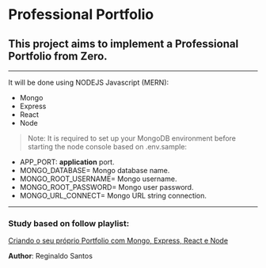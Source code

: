 # Professional Portfolio

## This project aims to implement a Professional Portfolio from Zero.
---

It will be done using NODEJS Javascript (MERN):

* Mongo
* Express
* React
* Node

>Note: It is required to set up your MongoDB environment before starting the node console based on .env.sample:

*  APP_PORT: **application** port.
*  MONGO_DATABASE= Mongo database name.
*  MONGO_ROOT_USERNAME= Mongo username.
*  MONGO_ROOT_PASSWORD= Mongo user password.
*  MONGO_URL_CONNECT= Mongo URL string connection.


---
### Study based on follow playlist:

[Criando o seu próprio Portfolio com Mongo, Express, React e Node](https://www.youtube.com/playlist?list=PL07l7JtVlEwLdblHLQ3NV2huSN9Pjzaaa)

**Author**: Reginaldo Santos